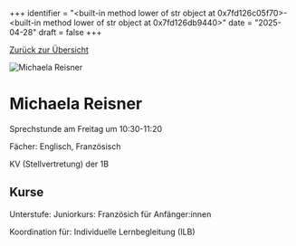 
+++
identifier = "<built-in method lower of str object at 0x7fd126c05f70>-<built-in method lower of str object at 0x7fd126db9440>"
date = "2025-04-28"
draft = false
+++

 [Zurück zur Übersicht](/schule/personen/)

<div class="row">
<div class="column">
<img src="/images/personal/Reisner.jpg" alt="Michaela Reisner"> 
</div>
<div class="column">

# Michaela Reisner

Sprechstunde am Freitag um 10:30-11:20

Fächer: Englisch,  Französisch



KV (Stellvertretung) der 1B

## Kurse

Unterstufe: Juniorkurs: Französich für Anfänger:innen



Koordination für: Individuelle Lernbegleitung (ILB)

</div>
</div> 

